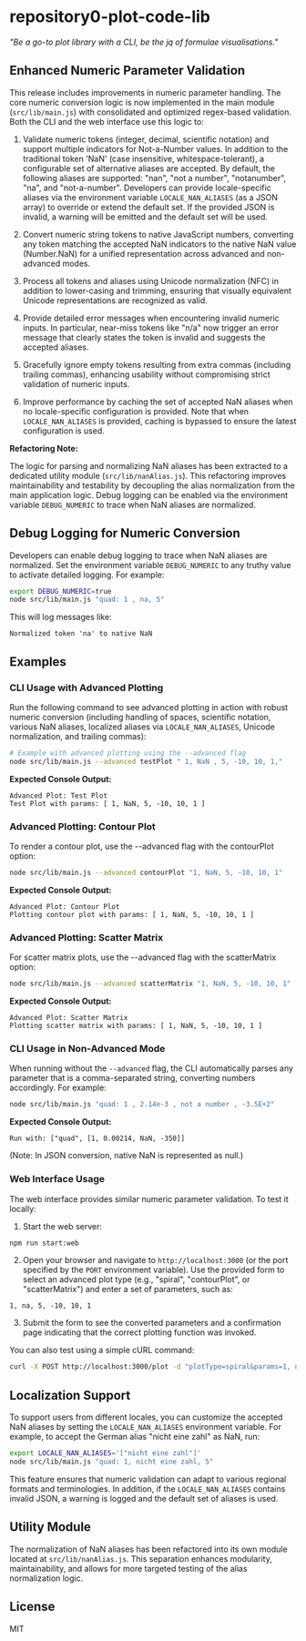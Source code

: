 # repository0-plot-code-lib

_"Be a go-to plot library with a CLI, be the jq of formulae visualisations."_

## Enhanced Numeric Parameter Validation

This release includes improvements in numeric parameter handling. The core numeric conversion logic is now implemented in the main module (`src/lib/main.js`) with consolidated and optimized regex-based validation. Both the CLI and the web interface use this logic to:

1. Validate numeric tokens (integer, decimal, scientific notation) and support multiple indicators for Not-a-Number values. In addition to the traditional token 'NaN' (case insensitive, whitespace-tolerant), a configurable set of alternative aliases are accepted. By default, the following aliases are supported: "nan", "not a number", "notanumber", "na", and "not-a-number". Developers can provide locale-specific aliases via the environment variable `LOCALE_NAN_ALIASES` (as a JSON array) to override or extend the default set. If the provided JSON is invalid, a warning will be emitted and the default set will be used.

2. Convert numeric string tokens to native JavaScript numbers, converting any token matching the accepted NaN indicators to the native NaN value (Number.NaN) for a unified representation across advanced and non-advanced modes.

3. Process all tokens and aliases using Unicode normalization (NFC) in addition to lower-casing and trimming, ensuring that visually equivalent Unicode representations are recognized as valid.

4. Provide detailed error messages when encountering invalid numeric inputs. In particular, near-miss tokens like "n/a" now trigger an error message that clearly states the token is invalid and suggests the accepted aliases.

5. Gracefully ignore empty tokens resulting from extra commas (including trailing commas), enhancing usability without compromising strict validation of numeric inputs.

6. Improve performance by caching the set of accepted NaN aliases when no locale-specific configuration is provided. Note that when `LOCALE_NAN_ALIASES` is provided, caching is bypassed to ensure the latest configuration is used.

**Refactoring Note:**

The logic for parsing and normalizing NaN aliases has been extracted to a dedicated utility module (`src/lib/nanAlias.js`). This refactoring improves maintainability and testability by decoupling the alias normalization from the main application logic. Debug logging can be enabled via the environment variable `DEBUG_NUMERIC` to trace when NaN aliases are normalized.

## Debug Logging for Numeric Conversion

Developers can enable debug logging to trace when NaN aliases are normalized. Set the environment variable `DEBUG_NUMERIC` to any truthy value to activate detailed logging. For example:

```bash
export DEBUG_NUMERIC=true
node src/lib/main.js "quad: 1 , na, 5"
```

This will log messages like:

```
Normalized token 'na' to native NaN
```

## Examples

### CLI Usage with Advanced Plotting

Run the following command to see advanced plotting in action with robust numeric conversion (including handling of spaces, scientific notation, various NaN aliases, localized aliases via `LOCALE_NAN_ALIASES`, Unicode normalization, and trailing commas):

```bash
# Example with advanced plotting using the --advanced flag
node src/lib/main.js --advanced testPlot " 1, NaN , 5, -10, 10, 1,"
```

**Expected Console Output:**

```
Advanced Plot: Test Plot
Test Plot with params: [ 1, NaN, 5, -10, 10, 1 ]
```

### Advanced Plotting: Contour Plot

To render a contour plot, use the --advanced flag with the contourPlot option:

```bash
node src/lib/main.js --advanced contourPlot "1, NaN, 5, -10, 10, 1"
```

**Expected Console Output:**

```
Advanced Plot: Contour Plot
Plotting contour plot with params: [ 1, NaN, 5, -10, 10, 1 ]
```

### Advanced Plotting: Scatter Matrix

For scatter matrix plots, use the --advanced flag with the scatterMatrix option:

```bash
node src/lib/main.js --advanced scatterMatrix "1, NaN, 5, -10, 10, 1"
```

**Expected Console Output:**

```
Advanced Plot: Scatter Matrix
Plotting scatter matrix with params: [ 1, NaN, 5, -10, 10, 1 ]
```

### CLI Usage in Non-Advanced Mode

When running without the `--advanced` flag, the CLI automatically parses any parameter that is a comma-separated string, converting numbers accordingly. For example:

```bash
node src/lib/main.js "quad: 1 , 2.14e-3 , not a number , -3.5E+2"
```

**Expected Console Output:**

```
Run with: ["quad", [1, 0.00214, NaN, -350]]
```

(Note: In JSON conversion, native NaN is represented as null.)

### Web Interface Usage

The web interface provides similar numeric parameter validation. To test it locally:

1. Start the web server:

```bash
npm run start:web
```

2. Open your browser and navigate to `http://localhost:3000` (or the port specified by the `PORT` environment variable). Use the provided form to select an advanced plot type (e.g., "spiral", "contourPlot", or "scatterMatrix") and enter a set of parameters, such as:

```
1, na, 5, -10, 10, 1
```

3. Submit the form to see the converted parameters and a confirmation page indicating that the correct plotting function was invoked.

You can also test using a simple cURL command:

```bash
curl -X POST http://localhost:3000/plot -d "plotType=spiral&params=1, not anumber ,5, -10, 10, 1"
```

## Localization Support

To support users from different locales, you can customize the accepted NaN aliases by setting the `LOCALE_NAN_ALIASES` environment variable. For example, to accept the German alias "nicht eine zahl" as NaN, run:

```bash
export LOCALE_NAN_ALIASES='["nicht eine zahl"]'
node src/lib/main.js "quad: 1, nicht eine zahl, 5"
```

This feature ensures that numeric validation can adapt to various regional formats and terminologies. In addition, if the `LOCALE_NAN_ALIASES` contains invalid JSON, a warning is logged and the default set of aliases is used.

## Utility Module

The normalization of NaN aliases has been refactored into its own module located at `src/lib/nanAlias.js`. This separation enhances modularity, maintainability, and allows for more targeted testing of the alias normalization logic.

## License

MIT
